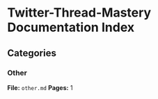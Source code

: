 # Twitter-Thread-Mastery Documentation Index

## Categories

### Other
**File:** `other.md`
**Pages:** 1
